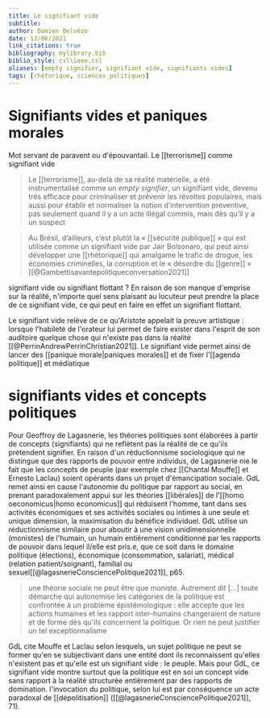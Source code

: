 ```yaml
---
title: Le signifiant vide
subtitle:
author: Damien Belvèze
date: 13/06/2021
link_citations: true
bibliography: mylibrary.bib
biblio_style: csl\ieee.csl
aliases: [empty signifier, signifiant vide, signifiants vides]
tags: [rhétorique, sciences_politiques]
---
```


# Signifiants vides et paniques morales

Mot servant de paravent ou d'épouvantail. 
Le [[terrorisme]] comme signifiant vide

>Le [[terrorisme]], au-delà de sa réalité matérielle, a été instrumentalisé comme un _empty signifier_, un signifiant vide, devenu très efficace pour criminaliser et prévenir les révoltes populaires, mais aussi pour établir et normaliser la notion d’intervention préventive, pas seulement quand il y a un acte illégal commis, mais dès qu’il y a un suspect 

> Au Brésil, d’ailleurs, c’est plutôt la « [[sécurité publique]] » qui est utilisée comme un signifiant vide par Jair Bolsonaro, qui peut ainsi développer une [[rhétorique]] qui amalgame le trafic de drogue, les économies criminelles, la corruption et le « désordre du [[genre]] »
[[@Gambettisavantepolitiqueconversation2021]]

signifiant vide ou signifiant flottant ? En raison de son manque d'emprise sur la réalité, n'importe quel sens plaisant au locuteur peut prendre la place de ce signifiant vide, ce qui peut en faire en effet un signifiant flottant. 

Le signifiant vide relève de ce qu'Aristote appelait la preuve artistique : lorsque l'habileté de l'orateur lui permet de faire exister dans l'esprit de son auditoire quelque chose qui n'existe pas dans la réalité [[@PerrinAndrewPerrinChristian2021]]. 
Le signifiant vide permet ainsi de lancer des [[panique morale|paniques morales]] et de fixer l'[[agenda politique]] et médiatique

# signifiants vides et concepts politiques

Pour Geoffroy de Lagasnerie, les théories politiques sont élaborées à partir de concepts (signifiants) qui ne reflètent pas la réalité de ce qu'ils prétendent signifier. En raison d'un réductionnisme sociologique qui ne distingue que des rapports de pouvoir entre individus, de Lagasnerie nie le fait que les concepts de peuple (par exemple chez [[Chantal Mouffe]] et Ernesto Laclau) soient opérants dans un projet d'émancipation sociale. GdL remet ainsi en cause l'autonomie du politique par rapport au social, en prenant paradoxalement appui sur les théories [[libérales]] de l'[[homo oeconomicus|homo economicus]] qui réduisent l'homme, tant dans ses activités économiques et ses activités sociales ou intimes à une seule et unique dimension, la maximisation du bénéfice individuel. 
GdL utilise un réductionnisme similaire pour aboutir à une vision unidimensionnelle (monistes) de l'humain, un humain entièrement conditionné par les rapports de pouvoir dans lequel il/elle est pris.e, que ce soit dans le domaine politique (élections), économique (consommation, salariat), médical (relation patient/soignant), familial ou sexuel[[@lagasnerieConsciencePolitique2021]], p65.

> une théorie sociale ne peut être que moniste. Autrement dit [...] toute démarche qui autonomise les catégories de la politique est confrontée à un problème épistémologique : elle accepte que les actions humaines et les rapport inter-humains changeraient de nature et de forme dès qu'ils concernent la politique. Or rien ne peut justifier un tel exceptionnalisme

GdL cite Mouffe et Laclau selon lesquels, un sujet politique ne peut se former qu'en se subjectivant dans une entité dont ils reconnaissent qu'elles n'existent pas et qu'elle est un signifiant vide : le peuple. Mais pour GdL, ce signifiant vide montre surtout que la politique est en soi un concept vide sans rapport à la réalité structurée entièrement par des rapports de domination. l'invocation du politique, selon lui est par conséquence un acte paradoxal de [[dépolitisation]] ([[@lagasnerieConsciencePolitique2021]], 71).


